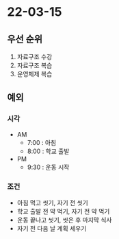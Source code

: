 # 22-03-15

## 우선 순위
1. 자료구조 수강
2. 자료구조 복습
3. 운영체제 복습

## 예외

### 시각
- AM
    - 7:00 : 아침
    - 8:00 : 학교 출발
- PM
    - 9:30 : 운동 시작

### 조건
- 아침 먹고 씻기, 자기 전 씻기
- 학교 출발 전 약 먹기, 자기 전 약 먹기
- 운동 끝나고 씻기, 씻은 후 마지막 식사
- 자기 전 다음 날 계획 세우기